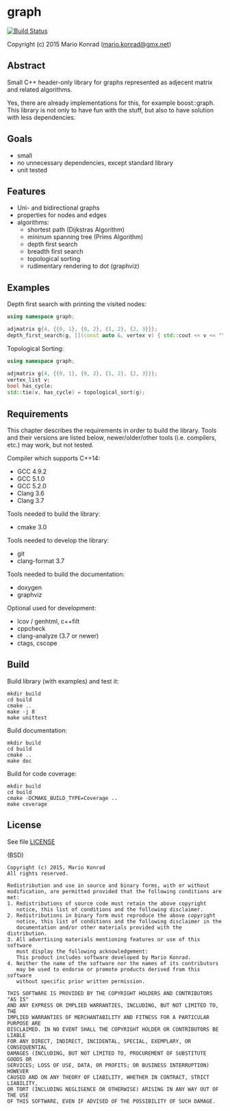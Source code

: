 graph
=====

[![Build Status](https://travis-ci.org/mariokonrad/graph.svg?branch=master)](https://travis-ci.org/mariokonrad/graph)

Copyright (c) 2015 Mario Konrad (mario.konrad@gmx.net)


Abstract
--------

Small C++ header-only library for graphs represented as adjecent matrix and related
algorithms.

Yes, there are already implementations for this, for example boost::graph.
This library is not only to have fun with the stuff, but also to have
solution with less dependencies.



Goals
-----

- small
- no unnecessary dependencies, except standard library
- unit tested



Features
--------

- Uni- and bidirectional graphs
- properties for nodes and edges
- algorithms:
  - shortest path (Dijkstras Algorithm)
  - mininum spanning tree (Prims Algorithm)
  - depth first search
  - breadth first search
  - topological sorting
  - rudimentary rendering to dot (graphviz)



Examples
--------

Depth first search with printing the visited nodes:

~~~~~cpp
using namespace graph;

adjmatrix g{4, {{0, 1}, {0, 2}, {1, 2}, {2, 3}}};
depth_first_search(g, [](const auto &, vertex v) { std::cout << v << "\n"; });
~~~~~

Topological Sorting:

~~~~~cpp
using namespace graph;

adjmatrix g{4, {{0, 1}, {0, 2}, {1, 2}, {2, 3}}};
vertex_list v;
bool has_cycle;
std::tie(v, has_cycle) = topological_sort(g);
~~~~~



Requirements
------------

This chapter describes the requirements in order to build the library.
Tools and their versions are listed below, newer/older/other tools
(i.e. compilers, etc.) may work, but not tested.

Compiler which supports C++14:
- GCC 4.9.2
- GCC 5.1.0
- GCC 5.2.0
- Clang 3.6
- Clang 3.7

Tools needed to build the library:
- cmake 3.0

Tools needed to develop the library:
- git
- clang-format 3.7

Tools needed to build the documentation:
- doxygen
- graphviz

Optional used for development:
- lcov / genhtml, c++filt
- cppcheck
- clang-analyze (3.7 or newer)
- ctags, cscope



Build
-----

Build library (with examples) and test it:

~~~~~
mkdir build
cd build
cmake ..
make -j 8
make unittest
~~~~~

Build documentation:

~~~~~
mkdir build
cd build
cmake ..
make doc
~~~~~

Build for code coverage:

~~~~~
mkdir build
cd build
cmake -DCMAKE_BUILD_TYPE=Coverage ..
make coverage
~~~~~



License
-------

See file [LICENSE](LICENSE)

(BSD)

	Copyright (c) 2015, Mario Konrad
	All rights reserved.

	Redistribution and use in source and binary forms, with or without
	modification, are permitted provided that the following conditions are met:
	1. Redistributions of source code must retain the above copyright
	   notice, this list of conditions and the following disclaimer.
	2. Redistributions in binary form must reproduce the above copyright
	   notice, this list of conditions and the following disclaimer in the
	   documentation and/or other materials provided with the distribution.
	3. All advertising materials mentioning features or use of this software
	   must display the following acknowledgement:
	   This product includes software developed by Mario Konrad.
	4. Neither the name of the software nor the names of its contributors
	   may be used to endorse or promote products derived from this software
	   without specific prior written permission.

	THIS SOFTWARE IS PROVIDED BY THE COPYRIGHT HOLDERS AND CONTRIBUTORS "AS IS"
	AND ANY EXPRESS OR IMPLIED WARRANTIES, INCLUDING, BUT NOT LIMITED TO, THE
	IMPLIED WARRANTIES OF MERCHANTABILITY AND FITNESS FOR A PARTICULAR PURPOSE ARE
	DISCLAIMED. IN NO EVENT SHALL THE COPYRIGHT HOLDER OR CONTRIBUTORS BE LIABLE
	FOR ANY DIRECT, INDIRECT, INCIDENTAL, SPECIAL, EXEMPLARY, OR CONSEQUENTIAL
	DAMAGES (INCLUDING, BUT NOT LIMITED TO, PROCUREMENT OF SUBSTITUTE GOODS OR
	SERVICES; LOSS OF USE, DATA, OR PROFITS; OR BUSINESS INTERRUPTION) HOWEVER
	CAUSED AND ON ANY THEORY OF LIABILITY, WHETHER IN CONTRACT, STRICT LIABILITY,
	OR TORT (INCLUDING NEGLIGENCE OR OTHERWISE) ARISING IN ANY WAY OUT OF THE USE
	OF THIS SOFTWARE, EVEN IF ADVISED OF THE POSSIBILITY OF SUCH DAMAGE.


